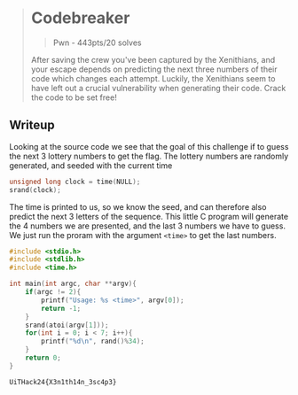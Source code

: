 > # Codebreaker
> > Pwn - 443pts/20 solves
>
> After saving the crew you've been captured by the Xenithians, and your escape depends on predicting the next three numbers of their code which changes each attempt. Luckily, the Xenithians seem to have left out a crucial vulnerability when generating their code. Crack the code to be set free!


## Writeup
Looking at the source code we see that the goal of this challenge if to guess the next 3 lottery numbers to get the flag. The lottery numbers are randomly generated, and seeded with the current time
```c
unsigned long clock = time(NULL);
srand(clock);
```

The time is printed to us, so we know the seed, and can therefore also predict the next 3 letters of the sequence. This little C program will generate the 4 numbers we are presented, and the last 3 numbers we have to guess. We just run the proram with the argument `<time>` to get the last numbers.
```c
#include <stdio.h>
#include <stdlib.h>
#include <time.h>

int main(int argc, char **argv){
    if(argc != 2){
        printf("Usage: %s <time>", argv[0]);
        return -1;
    }
    srand(atoi(argv[1]));
    for(int i = 0; i < 7; i++){
        printf("%d\n", rand()%34);
    }
    return 0;
}
```

```
UiTHack24{X3n1th14n_3sc4p3}
```
